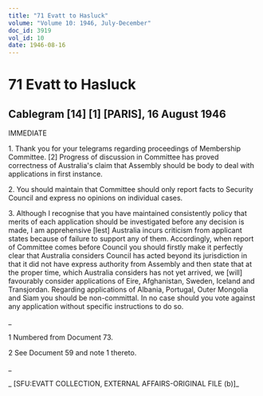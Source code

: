 ```yaml
---
title: "71 Evatt to Hasluck"
volume: "Volume 10: 1946, July-December"
doc_id: 3919
vol_id: 10
date: 1946-08-16
---
```


# 71 Evatt to Hasluck

## Cablegram [14] [1] [PARIS], 16 August 1946

IMMEDIATE

1\. Thank you for your telegrams regarding proceedings of Membership Committee. [2] Progress of discussion in Committee has proved correctness of Australia's claim that Assembly should be body to deal with applications in first instance.

2\. You should maintain that Committee should only report facts to Security Council and express no opinions on individual cases.

3\. Although I recognise that you have maintained consistently policy that merits of each application should be investigated before any decision is made, I am apprehensive [lest] Australia incurs criticism from applicant states because of failure to support any of them. Accordingly, when report of Committee comes before Council you should firstly make it perfectly clear that Australia considers Council has acted beyond its jurisdiction in that it did not have express authority from Assembly and then state that at the proper time, which Australia considers has not yet arrived, we [will] favourably consider applications of Eire, Afghanistan, Sweden, Iceland and Transjordan. Regarding applications of Albania, Portugal, Outer Mongolia and Siam you should be non-committal. In no case should you vote against any application without specific instructions to do so.

_

1 Numbered from Document 73.

2 See Document 59 and note 1 thereto.

_

_ [SFU:EVATT COLLECTION, EXTERNAL AFFAIRS-ORIGINAL FILE (b)]_
